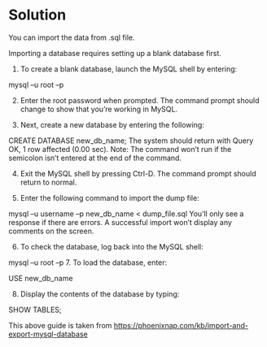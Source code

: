 # Solution

You can import the data from .sql file.

Importing a database requires setting up a blank database first.

1. To create a blank database, launch the MySQL shell by entering:

mysql –u root –p

2. Enter the root password when prompted. The command prompt should change to show that you’re working in MySQL.

3. Next, create a new database by entering the following:

CREATE DATABASE new_db_name;
The system should return with Query OK, 1 row affected (0.00 sec). Note: The command won’t run if the semicolon isn’t entered at the end of the command.

4. Exit the MySQL shell by pressing Ctrl-D. The command prompt should return to normal.

5. Enter the following command to import the dump file:

mysql –u username –p new_db_name < dump_file.sql
You’ll only see a response if there are errors. A successful import won’t display any comments on the screen.

6. To check the database, log back into the MySQL shell:

mysql –u root –p
7. To load the database, enter:

USE new_db_name

8. Display the contents of the database by typing:

SHOW TABLES;

This above guide is taken from
https://phoenixnap.com/kb/import-and-export-mysql-database
